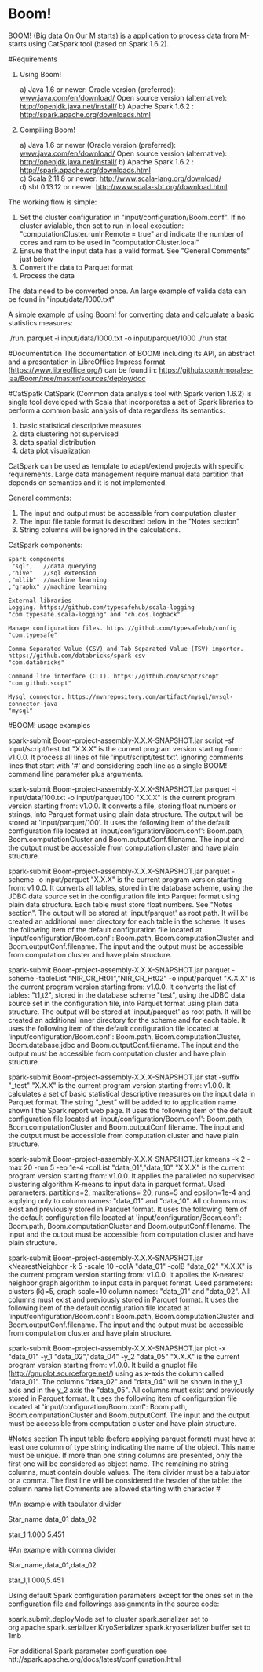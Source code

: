 # Boom!
BOOM! (Big data On Our M starts) is a application to process data from M-starts using CatSpark tool (based on Spark 1.6.2).

#Requirements

  1) Using Boom! 
  
      a) Java 1.6 or newer: Oracle version (preferred): www.java.com/en/download/
                            Open source version (alternative): http://openjdk.java.net/install/ 
      b) Apache Spark 1.6.2 : http://spark.apache.org/downloads.html
      
  2) Compiling Boom!
  
      a) Java 1.6 or newer (Oracle version (preferred): www.java.com/en/download/
                            Open source version (alternative): http://openjdk.java.net/install/ 
      b) Apache Spark 1.6.2 : http://spark.apache.org/downloads.html      
      c) Scala 2.11.8 or newer: http://www.scala-lang.org/download/      
      d) sbt 0.13.12 or newer: http://www.scala-sbt.org/download.html

The working flow is simple:

   1) Set the cluster configuration in "input/configuration/Boom.conf". If no cluster avialable, then set to run in local execution: "computationCluster.runInRemote = true" and indicate the number of cores and ram to be used in "computationCluster.local"
   2) Ensure that the input data has a valid format. See "General Comments" just below
   3) Convert the data to Parquet format 
   4) Process the data 

The data need to be converted once. An large example of valida data can be found in "input/data/1000.txt"

A simple example of using Boom! for converting data and calcualate a basic statistics measures:

./run. parquet -i input/data/1000.txt -o input/parquet/1000
./run  stat

#Documentation
The documentation of BOOM! including its API, an abstract and a presentation in LibreOffice Impress format (https://www.libreoffice.org/) can be found in: 
https://github.com/rmorales-iaa/Boom/tree/master/sources/deploy/doc

#CatSpatk
CatSpark (Common data analysis tool with Spark verion 1.6.2) is 
single tool developed with Scala that incorporates a set
of Spark libraries to perform a common basic analysis of data regardless its semantics:

  1) basic statistical descriptive measures 
  2) data clustering not supervised
  3) data spatial distribution
  4) data plot visualization

CatSpark can be used as template to adapt/extend projects with specific requirements.
Large data management require manual data partition that depends on semantics and it is not implemented.

General comments:

  1) The input and output must be accessible from computation cluster
  2) The input file table format is described below in the "Notes section"
  3) String columns will be ignored in the calculations.

CatSpark components:

    Spark components
     "sql",   //data querying
    ,"hive"   //sql extension
    ,"mllib"  //machine learning
    ,"graphx" //machine learning

    External libraries
    Logging. https://github.com/typesafehub/scala-logging
    "com.typesafe.scala-logging" and "ch.qos.logback"

    Manage configuration files. https://github.com/typesafehub/config
    "com.typesafe"

    Comma Separated Value (CSV) and Tab Separated Value (TSV) importer. https://github.com/databricks/spark-csv
    "com.databricks"

    Command line interface (CLI). https://github.com/scopt/scopt
    "com.github.scopt"

    Mysql connector. https://mvnrepository.com/artifact/mysql/mysql-connector-java
    "mysql"

#BOOM! usage examples

  spark-submit Boom-project-assembly-X.X.X-SNAPSHOT.jar script -sf input/script/test.txt
    "X.X.X" is the current program version starting from: v1.0.0.
    It process all lines of file 'input/script/test.txt'.
    ignoring comments lines that start with '#' and considering each line
    as a single BOOM! command line parameter plus arguments.

  spark-submit Boom-project-assembly-X.X.X-SNAPSHOT.jar parquet -i input/data/100.txt -o input/parquet/100
    "X.X.X" is the current program version starting from: v1.0.0.
    It converts a file, storing float numbers or strings, into Parquet format using plain data structure.
    The output will be stored at 'input/parquet/100'.
    It uses the following item of the default configuration file located at 'input/configuration/Boom.conf':
      Boom.path, Boom.computationCluster and Boom.outputConf.filename.
    The input and the output must be accessible from computation cluster and have plain structure.

  spark-submit Boom-project-assembly-X.X.X-SNAPSHOT.jar parquet -scheme -o input/parquet
    "X.X.X" is the current program version starting from: v1.0.0.
    It converts all tables, stored in the database scheme, using the JDBC data source set in the configuration file
    into Parquet format using plain data structure. Each table must store float numbers. See "Notes section".
    The output will be stored at 'input/parquet' as root path. It will be created an additional inner directory
    for each table in the scheme.
    It uses the following item of the default configuration file located at 'input/configuration/Boom.conf':
      Boom.path, Boom.computationCluster and Boom.outputConf.filename.
     The input and the output must be accessible from computation cluster and have plain structure.

  spark-submit Boom-project-assembly-X.X.X-SNAPSHOT.jar parquet -scheme -tableList "NIR_CR_Ht01","NIR_CR_Ht02" -o input/parquet
    "X.X.X" is the current program version starting from: v1.0.0.
    It converts the list of tables: "t1,t2", stored in the database scheme "test", using the JDBC data source set in
    the configuration file, into Parquet format using plain data structure.
    The output will be stored at 'input/parquet' as root path. It will be created an additional inner directory
    for the scheme and for each table.
    It uses the following item of the default configuration file located at 'input/configuration/Boom.conf':
      Boom.path, Boom.computationCluster, Boom.database.jdbc and Boom.outputConf.filename.
     The input and the output must be accessible from computation cluster and have plain structure.

  spark-submit Boom-project-assembly-X.X.X-SNAPSHOT.jar stat -suffix "_test"
    "X.X.X" is the current program version starting from: v1.0.0.
    It calculates a set of basic statistical descriptive measures on the input data in Parquet format.
    The string "_test" will be added to to application name shown I the Spark report web page.
    It uses the following item of the default configuration file located at 'input/configuration/Boom.conf':
      Boom.path, Boom.computationCluster and Boom.outputConf filename.
     The input and the output must be accessible from computation cluster and have plain structure.

  spark-submit Boom-project-assembly-X.X.X-SNAPSHOT.jar kmeans -k 2 -max 20 -run 5 -ep 1e-4 -colList "data_01","data_10"
    "X.X.X" is the current program version starting from: v1.0.0.
    It applies the paralleled no supervised clustering algorithm K-means to input data in parquet format.
    Used parameters: partitions=2, maxIterations= 20, runs=5 and epsilon=1e-4 and applying only to column names: "data_01" and "data_10".
    All columns must exist and previously stored in Parquet format.
    It uses the following item of the default configuration file located at 'input/configuration/Boom.conf':
      Boom.path, Boom.computationCluster and Boom.outputConf.filename.
     The input and the output must be accessible from computation cluster and have plain structure.

  spark-submit Boom-project-assembly-X.X.X-SNAPSHOT.jar kNearestNeighbor -k 5 -scale 10 -colA "data_01" -colB "data_02"
    "X.X.X" is the current program version starting from: v1.0.0.
    It applies the K-nearest neighbor graph algorithm to input data in parquet format.
    Used parameters: clusters (k)=5, graph scale=10  column names: "data_01" and "data_02".
    All columns must exist and previously stored in Parquet format.
    It uses the following item of the default configuration file located at 'input/configuration/Boom.conf':
      Boom.path, Boom.computationCluster and Boom.outputConf.filename.
     The input and the output must be accessible from computation cluster and have plain structure.

  spark-submit Boom-project-assembly-X.X.X-SNAPSHOT.jar plot -x "data_01" -y_1 "data_02","data_04" -y_2 "data_05"
    "X.X.X" is the current program version starting from: v1.0.0.
    It build a gnuplot file (http://gnuplot.sourceforge.net/) using as x-axis the column called "data_01".
    The columns "data_02" and "data_04" will be shown in the y_1 axis and in the y_2 axis the "data_05".
    All columns must exist and previously stored in Parquet format.
    It uses the following item of configuration file located at 'input/configuration/Boom.conf':
      Boom.path, Boom.computationCluster and Boom.outputConf.
     The input and the output must be accessible from computation cluster and have plain structure.
     
     
#Notes section
Th input table (before applying parquet format) must have at least one column of type string indicating
the name of the object. This name must be unique. If more than one string columns are presented, only the first
one will be considered as object name. The remaining no string columns, must contain double values.
The item divider must be a tabulator or a comma.
The first line will be considered the header of the table: the column name list
Comments are allowed starting with character #

\#An example with tabulator divider

Star_name  data_01  data_02

star_1     1.000  	5.451

\#An example with comma divider

Star_name,data_01,data_02

star_1,1.000,5.451

Using default Spark configuration parameters except for
the ones set in the configuration file and followings assignments in the source code:

spark.submit.deployMode         set to cluster
spark.serializer                set to org.apache.spark.serializer.KryoSerializer
spark.kryoserializer.buffer     set to 1mb

For additional Spark parameter configuration see htt://spark.apache.org/docs/latest/configuration.html



